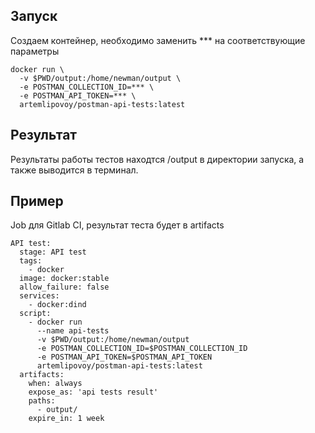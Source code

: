 ## Запуск
Создаем контейнер, необходимо заменить *** на соответствующие параметры
````
docker run \
  -v $PWD/output:/home/newman/output \
  -e POSTMAN_COLLECTION_ID=*** \
  -e POSTMAN_API_TOKEN=*** \
  artemlipovoy/postman-api-tests:latest
````

## Результат
Результаты работы тестов находтся /output в директории запуска, а также выводится в терминал.

## Пример
Job для Gitlab CI, результат теста будет в artifacts
````
API test:
  stage: API test
  tags:
    - docker
  image: docker:stable
  allow_failure: false
  services:
    - docker:dind
  script:
    - docker run
      --name api-tests
      -v $PWD/output:/home/newman/output
      -e POSTMAN_COLLECTION_ID=$POSTMAN_COLLECTION_ID
      -e POSTMAN_API_TOKEN=$POSTMAN_API_TOKEN
      artemlipovoy/postman-api-tests:latest
  artifacts:
    when: always
    expose_as: 'api tests result'
    paths:
      - output/
    expire_in: 1 week
````

